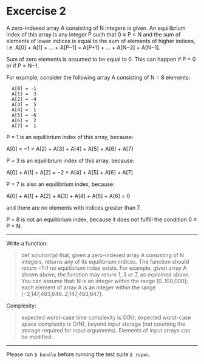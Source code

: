 # Excercise 2
A zero-indexed array A consisting of N integers is given. An equilibrium index of this array is any integer P such that 0 ≤ P < N and the sum of elements of lower indices is equal to the sum of elements of higher indices, i.e.
A[0] + A[1] + ... + A[P−1] = A[P+1] + ... + A[N−2] + A[N−1].

Sum of zero elements is assumed to be equal to 0. This can happen if P = 0 or if P = N−1.

For example, consider the following array A consisting of N = 8 elements:
```
  A[0] = -1
  A[1] =  3
  A[2] = -4
  A[3] =  5
  A[4] =  1
  A[5] = -6
  A[6] =  2
  A[7] =  1
```

P = 1 is an equilibrium index of this array, because:

A[0] = −1 = A[2] + A[3] + A[4] + A[5] + A[6] + A[7]

P = 3 is an equilibrium index of this array, because:

A[0] + A[1] + A[2] = −2 = A[4] + A[5] + A[6] + A[7]

P = 7 is also an equilibrium index, because:

A[0] + A[1] + A[2] + A[3] + A[4] + A[5] + A[6] = 0

and there are no elements with indices greater than 7.

P = 8 is not an equilibrium index, because it does not fulfill the condition 0 ≤ P < N.

-----

Write a function:<br>
> def solution(a)
  that, given a zero-indexed array A consisting of N integers, returns any of its equilibrium indices. The function should return −1 if no equilibrium index exists.
  For example, given array A shown above, the function may return 1, 3 or 7, as explained above.
  You can assume that:
  N is an integer within the range [0..100,000];
  each element of array A is an integer within the range [−2,147,483,648..2,147,483,647].


Complexity:<br>

  > expected worst-case time complexity is O(N);
  expected worst-case space complexity is O(N), beyond input storage (not counting the storage required for input arguments).
  Elements of input arrays can be modified.

  ------

 Please run `$ bundle` before running the test suite `$ rspec`.
